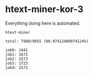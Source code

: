 # htext-miner-kor-3

Everything doing here is automated.

```
htext-miner

total: 7980/9855 (80.97412480974124%)

job0: 1441
job1: 1672
job2: 1573
job3: 1723
job4: 1571
```
